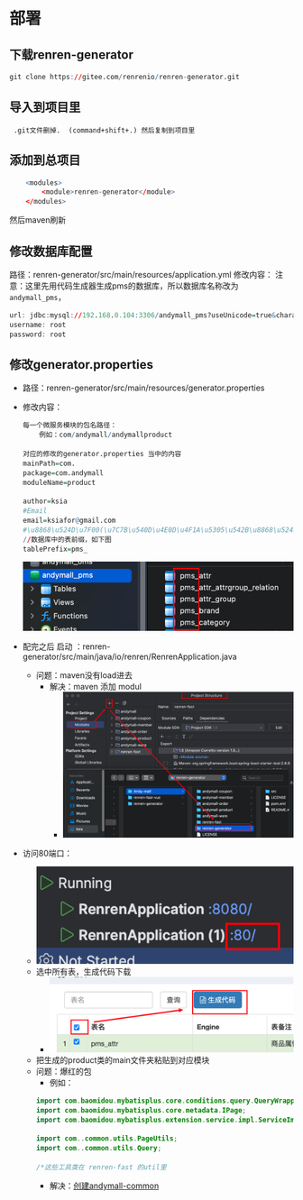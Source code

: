# 部署
## 下载renren-generator
```r
git clone https://gitee.com/renrenio/renren-generator.git
```
## 导入到项目里
     .git文件删掉.  (command+shift+.) 然后复制到项目里
## 添加到总项目

```r
	<modules>
		<module>renren-generator</module>
	</modules>
```
然后maven刷新
## 修改数据库配置

路径：renren-generator/src/main/resources/application.yml
修改内容：
	注意：这里先用代码生成器生成pms的数据库，所以数据库名称改为`andymall_pms`，
```r
url: jdbc:mysql://192.168.0.104:3306/andymall_pms?useUnicode=true&characterEncoding=UTF-8&useSSL=false&serverTimezone=Asia/Shanghai
username: root
password: root
```

## 修改generator.properties

- 路径：renren-generator/src/main/resources/generator.properties
- 修改内容：
	```r
	每一个微服务模块的包名路径：
		例如：com/andymall/andymallproduct
	
	对应的修改的generator.properties 当中的内容
	mainPath=com. 
	package=com.andymall
	moduleName=product
	
	author=ksia  
	#Email  
	email=ksiafor@gmail.com  
	#\u8868\u524D\u7F00(\u7C7B\u540D\u4E0D\u4F1A\u5305\u542B\u8868\u524D\u7F00)  
	//数据库中的表前缀，如下图
	tablePrefix=pms_
	
	```
	![](课程&笔记/技术栈/尚硅谷/谷粒商城/步骤与问题/imgs/Pasted%20image%2020230819212023.png)

- 配完之后 启动 ：renren-generator/src/main/java/io/renren/RenrenApplication.java
	- 问题：maven没有load进去
		- 解决：maven 添加 modul
			- ![](课程&笔记/技术栈/尚硅谷/谷粒商城/步骤与问题/imgs/Pasted%20image%2020230819225803.png)
- 访问80端口：
	- ![](课程&笔记/技术栈/尚硅谷/谷粒商城/步骤与问题/imgs/Pasted%20image%2020230819230720.png)
	- 选中所有表，生成代码下载
		- ![](课程&笔记/技术栈/尚硅谷/谷粒商城/步骤与问题/imgs/Pasted%20image%2020230819230815.png)
	- 把生成的product类的main文件夹粘贴到对应模块
	- 问题：爆红的包
		- 例如：
		``` java
		import com.baomidou.mybatisplus.core.conditions.query.QueryWrapper;
		import com.baomidou.mybatisplus.core.metadata.IPage;
		import com.baomidou.mybatisplus.extension.service.impl.ServiceImpl;
		
		import com..common.utils.PageUtils;
		import com..common.utils.Query;
		
		/*这些工具类在 renren-fast 的util里
		```
		- 解决：[创建andymall-common](课程&笔记/技术栈/尚硅谷/谷粒商城/步骤与问题/recources/创建andymall-common.md)
